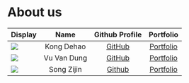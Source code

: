 # About us

Display |    Name    |            Github Profile            | Portfolio 
--------|:----------:|:------------------------------------:|:---------:
![](https://via.placeholder.com/100.png?text=Dehao) | Kong Dehao | [GitHub](https://github.com/kdh3799) | [Portfolio](docs/team/kongdehao.md)
![](https://avatars.githubusercontent.com/u/44609036?v=4&s=100) | Vu Van Dung | [GitHub](https://github.com/joulev) | [Portfolio](https://joulev.dev)
![](https://avatars.githubusercontent.com/u/88227764?s=400&u=798d5cfe5960a07e7364c1c1efa4c3317205b6ca&v=4) | Song Zijin | [Github](https://github.com/SongZijin) | [Portfolio](docs/team/songzijin.md)

